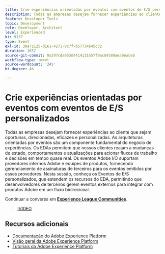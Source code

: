 ```yaml
---
title: Crie experiências orientadas por eventos com eventos de E/S personalizados
description: Todas as empresas desejam fornecer experiências ao cliente que sejam oportunas, direcionadas, eficazes e personalizadas. As arquiteturas orientadas por eventos são um componente fundamental do negócio de experiências. Os EDAs permitem que nossos clientes reajam a mudanças de estado, comportamentos e atualizações para acionar fluxos de trabalho e decisões em tempo quase real. Os eventos Adobe I/O suportam provedores internos Adobe e equipes de produtos, fornecendo gerenciamento de assinaturas de terceiros para os eventos emitidos por esses provedores. Nesta sessão, conheça os Eventos de E/S personalizados, que estendem os recursos do EDA, permitindo que desenvolvedores de terceiros gerem eventos externos para integrar com produtos Adobe em um fluxo bidirecional.
feature: Developer Tools
topic: Development
role: Developer, Architect
level: Experienced
kt: 9137
type: Event
exl-id: 38a71125-d161-4271-8c7f-b57734e45c32
duration: 1657
source-git-commit: 9a297cda953d4414131657f9ac84580aea0eabeb
workflow-type: tm+mt
source-wordcount: '245'
ht-degree: 4%

---
```


# Crie experiências orientadas por eventos com eventos de E/S personalizados

Todas as empresas desejam fornecer experiências ao cliente que sejam oportunas, direcionadas, eficazes e personalizadas. As arquiteturas orientadas por eventos são um componente fundamental do negócio de experiências. Os EDAs permitem que nossos clientes reajam a mudanças de estado, comportamentos e atualizações para acionar fluxos de trabalho e decisões em tempo quase real. Os eventos Adobe I/O suportam provedores internos Adobe e equipes de produtos, fornecendo gerenciamento de assinaturas de terceiros para os eventos emitidos por esses provedores. Nesta sessão, conheça os Eventos de E/S personalizados, que estendem os recursos do EDA, permitindo que desenvolvedores de terceiros gerem eventos externos para integrar com produtos Adobe em um fluxo bidirecional.

Continuar a conversa em **[Experience League Communities](https://adobe.ly/3kXfjdx).**

>[!VIDEO](https://video.tv.adobe.com/v/337616/?quality=12&learn=on&hidetitle=true)

## Recursos adicionais

- [Documentação do Adobe Experience Platform](https://experienceleague.adobe.com/docs/experience-platform.html)
- [Visão geral da Adobe Experience Platform](https://experienceleague.adobe.com/docs/experience-platform/landing/home.html?lang=pt-BR)
- [Tutoriais da Adobe Experience Platform](https://experienceleague.adobe.com/docs/platform-learn/tutorials/overview.html?lang=pt-BR)
